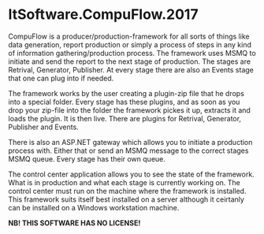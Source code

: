 # ItSoftware.CompuFlow.2017
CompuFlow is a producer/production-framework for all sorts of things like data generation, report production or simply 
a process of steps in any kind of information gathering/production process. The framework uses MSMQ to initiate 
and send the report to the next stage of production. The stages are Retrival, Generator, Publisher. At every stage 
there are also an Events stage that one can plug into if needed.

The framework works by the user creating a plugin-zip file that he drops into a special folder. Every stage has these 
plugins, and as soon as you drop your zip-file into the folder the framework pickes it up, extracts it and loads the 
plugin. It is then live. There are plugins for Retrival, Generator, Publisher and Events.

There is also an ASP.NET gateway which allows you to initiate a production process with. Either that or send an MSMQ 
message to the correct stages MSMQ queue. Every stage has their own queue.

The control center application allows you to see the state of the framework. What is in production and what each stage is 
currently working on. The control center must run on the machine where the framework is installed. This framework suits 
itself best installed on a server although it ceirtanly can be installed on a Windows workstation machine.

**NB! THIS SOFTWARE HAS NO LICENSE!**
